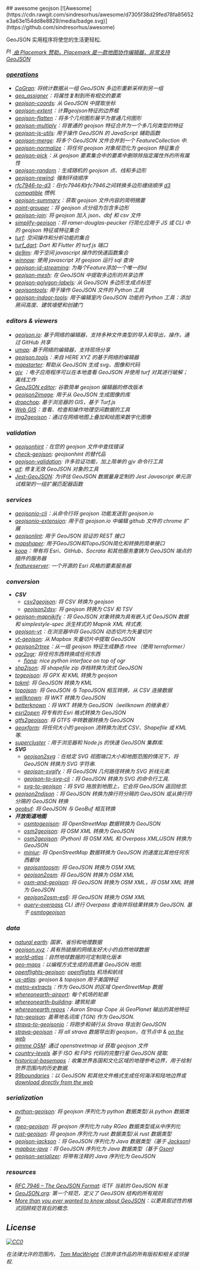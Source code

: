 <div class="github-widget" data-repo="tmcw/awesome-geojson"></div>
## awesome geojson [![Awesome](https://cdn.rawgit.com/sindresorhus/awesome/d7305f38d29fed78fa85652e3a63e154dd8e8829/media/badge.svg)](https://github.com/sindresorhus/awesome)

GeoJSON 实用程序将使您的生活更轻松.

<a href='https://www.placemark.io/'><i><img src='https://raw.githubusercontent.com/tmcw/awesome-geojson/master/.github/placemark.png' width='16' alt='Placemark' height='16' /> 由 Placemark 赞助，Placemark 是一款地图协作编辑器，非常支持 GeoJSON

### operations

* [CoGran](https://github.com/berlinermorgenpost/cogran): 将统计数据从一组 GeoJSON 多边形重新采样到另一组
* [geo_assigner](https://github.com/stadt-karlsruhe/geo_assigner)：将属性复制到所有相交的要素
* [geojson-coords](https://github.com/mapbox/geojson-coords): 从 GeoJSON 中提取坐标
* [geojson-extent](https://www.npmjs.com/package/geojson-extent)：计算geojson特征的边界框
* [geojson-flatten](https://github.com/tmcw/geojson-flatten)：将多个几何图形展平为普通几何图形
* [geojson-multiply](https://github.com/haoliangyu/geojson-multiply)：将普通的 geojson 特征合并为一个多几何类型的特征
* [geojson-js-utils](https://github.com/maxogden/geojson-js-utils): 用于操作 GeoJSON 的 JavaScript 辅助函数
* [geojson-merge](https://github.com/mapbox/geojson-merge): 将多个 GeoJSON 文件合并到一个 FeatureCollection 中.
* [geojson-normalize](https://github.com/mapbox/geojson-normalize)：将任何 geojson 对象规范化为 geojson 特征集合
* [geojson-pick](https://www.npmjs.com/package/geojson-pick)：从 geojson 要素集合中的要素中删除除指定属性外的所有属性
* [geojson-random](https://github.com/tmcw/geojson-random)：生成随机的 geojson 点、线和多边形
* [geojson-rewind](https://github.com/mapbox/geojson-rewind): 强制环绕顺序
* [rfc7946-to-d3](https://github.com/tyrasd/rfc7946-to-d3)：在rfc7946和rfc7946之间转换多边形缠绕顺序 [d3 compatible](https://github.com/d3/d3-geo#d3-geo) 惯例.
* [geojson-summary](https://github.com/mapbox/geojson-summary)：获取 geojson 文件内容的简明摘要
* [point-grouper](https://github.com/substack/point-grouper)：将 geojson 点分组为包含多边形
* [geojson-join](https://github.com/tmcw/geojson-join): 将 geojson 加入 json、dbf 和 csv 文件
* [simplify-geojson](https://github.com/maxogden/simplify-geojson)：将 ramer-douglas-peucker 行简化应用于 JS 或 CLI 中的 geojson 特征或特征集合
* [turf](https://github.com/Turfjs/turf): 空间操作和分析功能的集合
* [turf_dart](https://github.com/dartclub/turf_dart): Dart 和 Flutter 的 turf.js 端口
* [de9im](https://github.com/dpmcmlxxvi/de9im): 用于空间 javascript 操作的快速函数集合
* [winnow](https://github.com/dmfenton/winnow): 使用 javascript 对 geojson 运行 sql 查询
* [geojson-id-streaming](https://github.com/andrewharvey/geojson-id-streaming): 为每个Feature添加一个唯一的id
* [geojson-mesh](https://github.com/andrewharvey/geojson-mesh): 在 GeoJSON 中提取多边形的共享边界
* [geojson-polygon-labels](https://github.com/andrewharvey/geojson-polygon-labels): 从 GeoJSON 多边形生成点标签
* [geojsontools](https://github.com/micolous/geojsontools): 用于操作 GeoJSON 文件的 Python 工具
* [geojson-indoor-tools](https://github.com/armanjr/geojson-indoor-tools): 用于编辑室内 GeoJSON 功能的 Python 工具：添加房间高度、建筑墙壁和创建门


### editors & viewers

* [geojson.io](http://geojson.io/): 基于网络的编辑器，支持多种文件类型的导入和导出，操作，通过 GitHub 共享
* [umap](http://umap.openstreetmap.fr/en/): 基于网络的编辑器，支持现场分享
* [geojson.tools](http://geojson.tools/)：来自 HERE XYZ 的基于网络的编辑器
* [mapstarter](http://mapstarter.com/): 帮助从 GeoJSON 生成 svg、图像和代码
* [gjv](https://github.com/anandthakker/gjv) ：电子应用程序可以在本地查看 GeoJSON 并使用 turf 对其进行破解； 离线工作
* [GeoJSON editor](https://tomscholz.github.io/geojson-editor/): 谷歌简单 geojson 编辑器的修改版本
* [geojson2image](https://github.com/brycejohnston/geojson2image): 用于从 GeoJSON 生成图像的库
* [dropchop](http://dropchop.io/): 基于浏览器的 GIS，基于 Turf.js
* [Web GIS](https://drewweth.github.io/geodebugger)：查看、检查和操作地理空间数据的工具
* [img2geojson](https://caseymm.github.io/img2geojson/)：通过在网络地图上叠加和绘图来数字化图像

### validation

* [geojsonhint](https://github.com/mapbox/geojsonhint)：在您的 geojson 文件中查找错误
* [check-geojson](https://github.com/placemark/check-geojson): geojsonhint 的替代品
* [geojson-validation](https://www.npmjs.com/package/geojson-validation): 许多验证功能，加上简单的 gjv 命令行工具
* [gjf](https://github.com/yazeed44/gjf): 修复无效 GeoJSON 对象的工具
* [Jest-GeoJSON](https://github.com/M-Scott-Lassiter/jest-geojson): 为评估 GeoJSON 数据量身定制的 Jest Javascript 单元测试框架的一组扩展匹配器函数

### services

* [geojsonio-cli](https://github.com/mapbox/geojsonio-cli)：从命令行将 geojson 功能发送到 geojson.io
* [geojsonio-extension](https://github.com/mapbox/geojsonio-extension): 用于在 geojson.io 中编辑 github 文件的 chrome 扩展
* [geojsonlint](http://geojsonlint.com/): 用于 GeoJSON 验证的 REST 接口
* [mapshaper](http://mapshaper.org/): 用于GeoJSON和TopoJSON简化和转换的简单接口
* [koop](https://koopjs.github.io)：带有将 Esri、GitHub、Socrata 和其他服务重铸为 GeoJSON 端点的插件的服务器
* [featureserver](https://github.com/featureserver/featureserver): 一个开源的 Esri 风格的要素服务器

### conversion

* **CSV**
  * [csv2geojson](https://github.com/mapbox/csv2geojson): 将 CSV 转换为 geojson
  * [geojson2dsv](https://github.com/tmcw/geojson2dsv): 将 geojson 转换为 CSV 和 TSV
* [geojson-mapnikify](https://github.com/mapbox/geojson-mapnikify)：将 GeoJSON 对象转换为具有嵌入式 GeoJSON 数据和 simplestyle-spec 派生样式的 Mapnik XML 样式表.
* [geojson-vt](https://github.com/mapbox/geojson-vt)：在浏览器中将 GeoJSON 动态切片为矢量切片
* [vt-geojson](https://github.com/developmentseed/vt-geojson): 从 Mapbox 矢量切片中提取 GeoJSON
* [geojson2rtree](https://github.com/maxogden/geojson2rtree)：从一组 geojson 特征生成静态 rtree（使用 terraformer）
* [ogr2ogr](http://www.gdal.org/ogr2ogr.html): 将任何东西转换成任何东西
  * [fiona](https://github.com/toblerity/fiona): nice python interface on top of ogr
* [shp2json](https://github.com/substack/shp2json): 将 shapefile zip 存档转换为流式 GeoJSON
* [togeojson](https://github.com/tmcw/togeojson): 将 GPX 和 KML 转换为 geojson
* [tokml](https://github.com/mapbox/tokml): 将 GeoJSON 转换为 KML
* [topojson](https://github.com/topojson/topojson): 将 GeoJSON 与 TopoJSON 相互转换，从 CSV 连接数据
* [wellknown](https://github.com/mapbox/wellknown): 将 WKT 转换为 GeoJSON
* [betterknown](https://github.com/placemark/betterknown)：将 WKT 转换为 GeoJSON（wellknown 的继承者）
* [esri2open](https://github.com/project-open-data/esri2open) 将专有的 Esri 格式转换为 GeoJSON
* [gtfs2geojson](https://github.com/tmcw/gtfs2geojson): 将 GTFS 中转数据转换为 GeoJSON
* [geoxform](https://github.com/koopjs/geoxform): 将任何大小的 geojson 流转换为流式 CSV、Shapefile 或 KML 等.
* [supercluster](https://github.com/mapbox/supercluster)：用于浏览器和 Node.js 的快速 GeoJSON 集群库.
* **SVG**
  * [geojson2svg](https://github.com/gagan-bansal/geojson2svg)：在给定 SVG 视图端口大小和地图范围的情况下，将 GeoJSON 转换为 SVG 字符串.
  * [geojson-svgify](https://github.com/juliuste/geojson-svgify)：将 GeoJSON 几何路径转换为 ​​SVG 折线元素.
  * [geojson-to-svg-cli](https://github.com/derhuerst/geojson-to-svg-cli)：将 GeoJSON 转换为 SVG 的命令行工具.
  * [svg-to-geojson](https://github.com/mapbox/svg-to-geojson)：将 SVG 拖放到地图上，它会将 GeoJSON 返回给您.
* [geojson2ndjson](https://www.npmjs.com/package/geojson2ndjson)：将 GeoJSON 转换为换行符分隔的 GeoJSON 或从换行符分隔的 GeoJSON 转换
* [geobuf](https://www.npmjs.com/package/geobuf/v/0.2.1): 将 GeoJSON 与 GeoBuf 相互转换
* **开放街道地图**
  * [osmtogeojson](https://github.com/tyrasd/osmtogeojson): 将 OpenStreetMap 数据转换为 GeoJSON
  * [osm2geojson](https://github.com/rclark/osm2geojson): 将 OSM XML 转换为 GeoJSON
  * [osm2geojson](https://github.com/aspectumapp/osm2geojson): (Python) 将 OSM XML 和 Overpass XML/JSON 转换为 GeoJSON
  * [minjur](https://github.com/mapbox/minjur): 将 OpenStreetMap 数据转换为 GeoJSON 的速度比其他任何东西都快
  * [geojsontoosm](https://github.com/tyrasd/geojsontoosm): 将 GeoJSON 转换为 OSM XML
  * [geojson2osm](https://github.com/Rub21/geojson2osm): 将 GeoJSON 转换为 OSM XML
  * [osm-and-geojson](https://github.com/aaronlidman/osm-and-geojson): 将 GeoJSON 转换为 OSM XML，将 OSM XML 转换为 GeoJSON
  * [geojson2osm-es6](https://github.com/DenisCarriere/geojson2osm-es6/): 将 GeoJSON 转换为 OSM XML
  * [query-overpass](https://github.com/perliedman/query-overpass)  CLI 进行 Overpass 查询并将结果转换为 GeoJSON. 基于 [osmtogeojson](https://github.com/tyrasd/osmtogeojson)


### data

* [natural earth](http://www.naturalearthdata.com/): 国家、省份和地理数据
* [geojson.xyz](http://geojson.xyz/)：具有热链接的网络友好大小的自然地球数据
* [world-atlas](https://github.com/topojson/world-atlas)：自然地球数据的可定制简化版本
* [geo-maps](https://github.com/simonepri/geo-maps)：以编程方式生成的高质量 GeoJSON 地图.
* [openflights-geojson](https://github.com/tmcw/openflights-geojson): [openflights](http://openflights.org/) 机场和航线
* [us-atlas](https://github.com/topojson/us-atlas): geojson &amp; topojson 用于美国特征
* [metro-extracts](https://mapzen.com/data/metro-extracts/)：作为 GeoJSON 的区域 OpenStreetMap 数据
* [whereonearth-airport](https://github.com/straup/whereonearth-airport): 每个机场的轮廓
* [whereonearth-building](https://github.com/straup/whereonearth-building/): 建筑轮廓
* [whereonearth repos](https://github.com/search?q=user%3Astraup+whereonearth)：Aaron Straup Cope 从 GeoPlanet 输出的其他特征
* [tgn-geojson](https://github.com/straup/tgn-geojson): 盖蒂地名词库 (TGN) 作为 GeoJSON.
* [strava-to-geojsonio](https://github.com/taketime/strava-to-geojsonio)：将跑步和骑行从 Strava 导出到 GeoJSON
* [strava-geojson](https://github.com/tmcw/strava-geojson)：将 _all_ strava 数据导出到 geojson，在节点中 &amp; [on the web](http://www.macwright.org/strava-geojson/)
* [gimme OSM](http://ustroetz.github.io/gimmeOSM/): 通过 openstreetmap id 获取 geojson 文件
* [country-levels](https://github.com/hyperknot/country-levels-export) 基于 ISO 和 FIPS 代码的完整行星 GeoJSON 提取.
* [historical-basemaps](https://github.com/aourednik/historical-basemaps)：收集世界各国和文化区域的地理参考边界，用于绘制世界范围内的历史数据.
* [99boundaries](https://github.com/TimMcCauley/nintynine-boundaries)：以 GeoJSON 和其他文件格式生成任何海洋和陆地边界或 [download directly from the web](https://99boundaries.com)

### serialization

* [python-geojson](https://github.com/frewsxcv/python-geojson): 将 geojson 序列化为 python 数据类型/从 python 数据类型
* [rgeo-geojson](https://github.com/rgeo/rgeo-geojson): 将 geojson 序列化为 ruby​​ RGeo 数据类型或从中序列化
* [rust-geojson](https://github.com/georust/rust-geojson): 将 geojson 序列化为 rust 数据类型/从 rust 数据类型
* [geojson-jackson](https://github.com/opendatalab-de/geojson-jackson)：将 GeoJSON 序列化为 Java 数据类型（基于 [Jackson](http://wiki.fasterxml.com/JacksonHome))
* [mapbox-java](https://github.com/mapbox/mapbox-java)：将 GeoJSON 序列化为 Java 数据类型（基于 [Gson](https://github.com/google/gson))
* [geojson-serializer](https://github.com/ancore/geojson-serializer): 将带有注释的 Java 序列化为 GeoJSON

### resources

* [RFC 7946 – The GeoJSON Format](https://tools.ietf.org/html/rfc7946): IETF 当前的 GeoJSON 标准
* [GeoJSON.org](http://geojson.org/): 第一个规范，定义了 GeoJSON 结构的所有规则
* [More than you ever wanted to know about GeoJSON](http://www.macwright.org/2015/03/23/geojson-second-bite.html)：以更具叙述性的格式回顾规范背后的概念.

## License

[![CC0](https://licensebuttons.net/p/zero/1.0/88x31.png)](https://creativecommons.org/publicdomain/zero/1.0/ )

在法律允许的范围内， [Tom MacWright](http://www.macwright.org) 已放弃该作品的所有版权和相关或邻接权.
